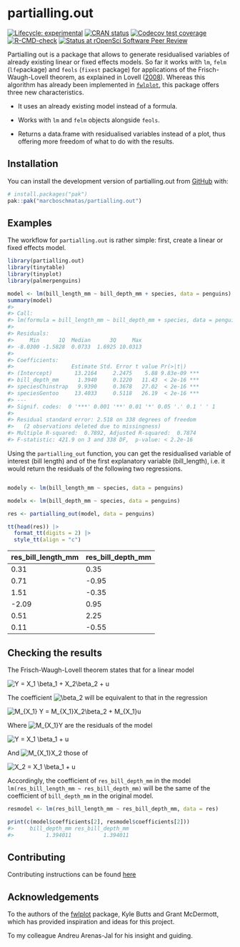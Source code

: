 
<!-- README.md is generated from README.Rmd. Please edit that file -->

# partialling.out

<!-- badges: start -->

[![Lifecycle:
experimental](https://img.shields.io/badge/lifecycle-experimental-orange.svg)](https://lifecycle.r-lib.org/articles/stages.html#experimental)
[![CRAN
status](https://www.r-pkg.org/badges/version/partialling.out)](https://CRAN.R-project.org/package=partialling.out)
[![Codecov test
coverage](https://codecov.io/gh/marcboschmatas/partialling.out/graph/badge.svg)](https://app.codecov.io/gh/marcboschmatas/partialling.out)
[![R-CMD-check](https://github.com/marcboschmatas/partialling.out/actions/workflows/R-CMD-check.yaml/badge.svg)](https://github.com/marcboschmatas/partialling.out/actions/workflows/R-CMD-check.yaml)
[![Status at rOpenSci Software Peer
Review](https://badges.ropensci.org/703_status.svg)](https://github.com/ropensci/software-review/issues/703)
<!-- badges: end -->

Partialling out is a package that allows to generate residualised
variables of already existing linear or fixed effects models. So far it
works with `lm`, `felm` (`lfe`package) and `feols` (`fixest` package)
for applications of the Frisch-Waugh-Lovell theorem, as explained in
Lovell ([2008](doi:10.3200/JECE.39.1.88-91)). Whereas this algorithm has
already been implemented in
[`fwlplot`](https://github.com/kylebutts/fwlplot), this package offers
three new characteristics.

  - It uses an already existing model instead of a formula.

  - Works with `lm` and `felm` objects alongside `feols`.

  - Returns a data.frame with residualised variables instead of a plot,
    thus offering more freedom of what to do with the results.

## Installation

You can install the development version of partialling.out from
[GitHub](https://github.com/) with:

``` r
# install.packages("pak")
pak::pak("marcboschmatas/partialling.out")
```

## Examples

The workflow for `partialling.out` is rather simple: first, create a
linear or fixed effects model.

``` r
library(partialling.out)
library(tinytable)
library(tinyplot)
library(palmerpenguins)

model <- lm(bill_length_mm ~ bill_depth_mm + species, data = penguins)
summary(model)
#> 
#> Call:
#> lm(formula = bill_length_mm ~ bill_depth_mm + species, data = penguins)
#> 
#> Residuals:
#>     Min      1Q  Median      3Q     Max 
#> -8.0300 -1.5828  0.0733  1.6925 10.0313 
#> 
#> Coefficients:
#>                  Estimate Std. Error t value Pr(>|t|)    
#> (Intercept)       13.2164     2.2475    5.88 9.83e-09 ***
#> bill_depth_mm      1.3940     0.1220   11.43  < 2e-16 ***
#> speciesChinstrap   9.9390     0.3678   27.02  < 2e-16 ***
#> speciesGentoo     13.4033     0.5118   26.19  < 2e-16 ***
#> ---
#> Signif. codes:  0 '***' 0.001 '**' 0.01 '*' 0.05 '.' 0.1 ' ' 1
#> 
#> Residual standard error: 2.518 on 338 degrees of freedom
#>   (2 observations deleted due to missingness)
#> Multiple R-squared:  0.7892, Adjusted R-squared:  0.7874 
#> F-statistic: 421.9 on 3 and 338 DF,  p-value: < 2.2e-16
```

Using the `partialling_out` function, you can get the residualised
variable of interest (bill length) and of the first explanatory variable
(bill\_length), i.e. it would return the residuals of the following two
regressions.

``` r

modely <- lm(bill_length_mm ~ species, data = penguins)

modelx <- lm(bill_depth_mm ~ species, data = penguins)
```

``` r
res <- partialling_out(model, data = penguins)

tt(head(res)) |>
  format_tt(digits = 2) |>
  style_tt(align = "c")
```

| res\_bill\_length\_mm | res\_bill\_depth\_mm |
| --------------------- | -------------------- |
| 0.31                  | 0.35                 |
| 0.71                  | \-0.95               |
| 1.51                  | \-0.35               |
| \-2.09                | 0.95                 |
| 0.51                  | 2.25                 |
| 0.11                  | \-0.55               |

## Checking the results

The Frisch-Waugh-Lovell theorem states that for a linear model

  
![ Y = X\_1 \\beta\_1 + X\_2\\beta\_2 + u
](https://latex.codecogs.com/png.image?%5Cdpi%7B110%7D&space;%5Cbg_white&space;%20Y%20%3D%20X_1%20%5Cbeta_1%20%2B%20X_2%5Cbeta_2%20%2B%20u%20
" Y = X_1 \\beta_1 + X_2\\beta_2 + u ")  

The coefficient
![\\beta\_2](https://latex.codecogs.com/png.image?%5Cdpi%7B110%7D&space;%5Cbg_white&space;%5Cbeta_2
"\\beta_2") will be equivalent to that in the regression

  
![ M\_{X\_1} Y = M\_{X\_1}X\_2\\beta\_2 + M\_{X\_1}u
](https://latex.codecogs.com/png.image?%5Cdpi%7B110%7D&space;%5Cbg_white&space;%20M_%7BX_1%7D%20Y%20%3D%20M_%7BX_1%7DX_2%5Cbeta_2%20%2B%20M_%7BX_1%7Du%20
" M_{X_1} Y = M_{X_1}X_2\\beta_2 + M_{X_1}u ")  

Where
![M\_{X\_1}Y](https://latex.codecogs.com/png.image?%5Cdpi%7B110%7D&space;%5Cbg_white&space;M_%7BX_1%7DY
"M_{X_1}Y") are the residuals of the model

  
![ Y = X\_1 \\beta\_1 + u
](https://latex.codecogs.com/png.image?%5Cdpi%7B110%7D&space;%5Cbg_white&space;%20Y%20%3D%20X_1%20%5Cbeta_1%20%2B%20u%20
" Y = X_1 \\beta_1 + u ")  

And
![M\_{X\_1}X\_2](https://latex.codecogs.com/png.image?%5Cdpi%7B110%7D&space;%5Cbg_white&space;M_%7BX_1%7DX_2
"M_{X_1}X_2") those of

  
![ X\_2 = X\_1 \\beta\_1 + u
](https://latex.codecogs.com/png.image?%5Cdpi%7B110%7D&space;%5Cbg_white&space;%20X_2%20%3D%20X_1%20%5Cbeta_1%20%2B%20u%20
" X_2 = X_1 \\beta_1 + u ")  

Accordingly, the coefficient of `res_bill_depth_mm` in the model
`lm(res_bill_length_mm ~ res_bill_depth_mm)` will be the same of the
coefficient of `bill_depth_mm` in the original model.

``` r
resmodel <- lm(res_bill_length_mm ~ res_bill_depth_mm, data = res)

print(c(model$coefficients[2], resmodel$coefficients[2]))
#>     bill_depth_mm res_bill_depth_mm 
#>          1.394011          1.394011
```

## Contributing

Contributing instructions can be found
[here](https://github.com/marcboschmatas/partialling.out/blob/main/.github/contributing.md)

## Acknowledgements

To the authors of the [fwlplot](https://github.com/kylebutts/fwlplot)
package, Kyle Butts and Grant McDermott, which has provided inspiration
and ideas for this project.

To my colleague Andreu Arenas-Jal for his insight and guiding.
